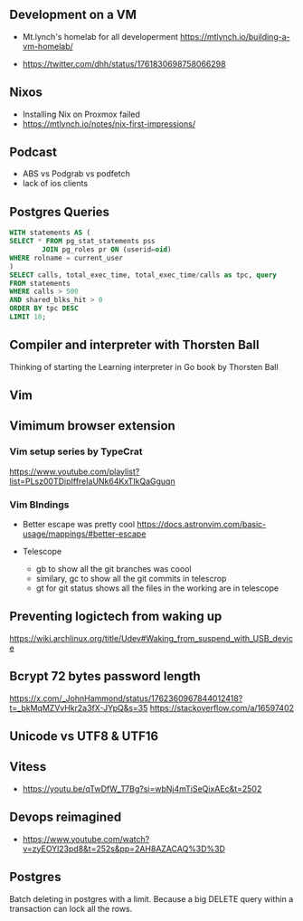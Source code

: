 ## Development on a VM

- Mt.lynch's homelab for all developerment
  https://mtlynch.io/building-a-vm-homelab/

- https://twitter.com/dhh/status/1761830698758066298

## Nixos

- Installing Nix on Proxmox failed
- https://mtlynch.io/notes/nix-first-impressions/

## Podcast

- ABS vs Podgrab vs podfetch
- lack of ios clients

## Postgres Queries

```sql
WITH statements AS (
SELECT * FROM pg_stat_statements pss
		JOIN pg_roles pr ON (userid=oid)
WHERE rolname = current_user
)
SELECT calls, total_exec_time, total_exec_time/calls as tpc, query
FROM statements
WHERE calls > 500
AND shared_blks_hit > 0
ORDER BY tpc DESC
LIMIT 10;
```

## Compiler and interpreter with Thorsten Ball

Thinking of starting the Learning interpreter in Go book by Thorsten Ball

## Vim

## Vimimum browser extension

### Vim setup series by TypeCrat

https://www.youtube.com/playlist?list=PLsz00TDipIffreIaUNk64KxTIkQaGguqn

### Vim BIndings

- Better escape was pretty cool
  https://docs.astronvim.com/basic-usage/mappings/#better-escape

- Telescope
  - <leader>gb to show all the git branches was coool
  - similary, <leader>gc to show all the git commits in telescrop
  - <leader>gt for git status shows all the files in the working are in telescope

## Preventing logictech from waking up

https://wiki.archlinux.org/title/Udev#Waking_from_suspend_with_USB_device

## Bcrypt 72 bytes password length

https://x.com/_JohnHammond/status/1762360967844012418?t=_bkMqMZVvHkr2a3fX-JYpQ&s=35
https://stackoverflow.com/a/16597402

## Unicode vs UTF8 & UTF16

## Vitess

- https://youtu.be/qTwDfW_T7Bg?si=wbNj4mTiSeQixAEc&t=2502

## Devops reimagined

- https://www.youtube.com/watch?v=zyEOYl23pd8&t=252s&pp=2AH8AZACAQ%3D%3D

## Postgres

Batch deleting in postgres with a limit. Because a big DELETE query within a transaction can lock all the rows.
